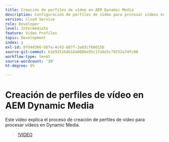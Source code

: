 ```yaml
---
title: Creación de perfiles de vídeo en AEM Dynamic Media
description: Configuración de perfiles de vídeo para procesar vídeos en Dynamic Media
version: Cloud Service
role: Developer
level: Intermediate
feature: Video Profiles
topic: Development
index: y
exl-id: 0fd4d366-bb7a-4c43-887f-3a83cf60d15b
source-git-commit: b3e9251bdb18a008be95c1fa9e5c79252a74fc98
workflow-type: tm+mt
source-wordcount: '39'
ht-degree: 0%

---
```


# Creación de perfiles de vídeo en AEM Dynamic Media

Este vídeo explica el proceso de creación de perfiles de vídeo para procesar vídeos en Dynamic Media.

>[!VIDEO](https://video.tv.adobe.com/v/335382?quality=12&learn=on)
